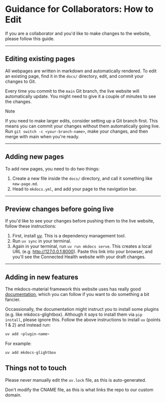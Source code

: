 # Guidance for Collaborators: How to Edit

If you are a collaborator and you'd like to make changes to the website, please follow this guide.

---

## Editing existing pages
All webpages are written in markdown and automatically rendered. To edit an existing page, find it in the `docs/` directory, edit, and commit your changes to Git.

Every time you commit to the `main` Git branch, the live website will automatically update. You might need to give it a couple of minutes to see the changes.

> [!NOTE]
> If you need to make larger edits, consider setting up a Git branch first. This means you can commit your changes without them automatically going live. Run `git switch -c <your-branch-name>`, make your changes, and then merge with main when you're ready.

---

## Adding new pages
To add new pages, you need to do two things:

 1. Create a new file inside the `docs/` directory, and call it something like `new-page.md`.
 2. Head to `mkdocs.yml`, and add your page to the navigation bar.

---

## Preview changes before going live

If you'd like to see your changes before pushing them to the live website, follow these instructions:

 1. First, install [uv](https://docs.astral.sh/uv/getting-started/installation/). This is a dependency management tool.
 2. Run `uv sync` in your terminal.
 3. Again in your terminal, run `uv run mkdocs serve`. This creates a local URL (e.g. http://127.0.0.1:8000). Paste this link into your browser, and you'll see the Connected Health website with your draft changes.

---

## Adding in new features

The mkdocs-material framework this website uses has really good [documentation](https://squidfunk.github.io/mkdocs-material/setup/), which you can follow if you want to do something a bit fancier. 

Occassionally, the documentation might instruct you to install some plugins (e.g. like mkdocs-glightbox). Although it _says_ to install them via `pip install`, please ignore this. Follow the above instructions to install `uv` (points 1 & 2) and instead run:

```bash
uv add <plugin-name>
```

For example:

```bash
uv add mkdocs-glightbox
```

## Things not to touch

Please never manually edit the `uv.lock` file, as this is auto-generated. 

Don't modify the CNAME file, as this is what links the repo to our custom domain.